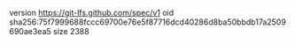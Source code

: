 version https://git-lfs.github.com/spec/v1
oid sha256:75f7999688fccc69700e76e5f87716dcd40286d8ba50bbdb17a2509690ae3ea5
size 2388
